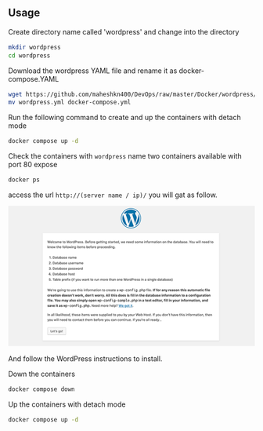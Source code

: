 ## Usage
Create directory name called 'wordpress' and change into the directory
~~~sh
mkdir wordpress
cd wordpress
~~~
Download the wordpress YAML file and rename it as docker-compose.YAML
~~~sh
wget https://github.com/maheshkn400/DevOps/raw/master/Docker/wordpress/wordpress.yml
mv wordpress.yml docker-compose.yml
~~~
Run the following command to create and up the containers with detach mode
~~~sh
docker compose up -d
~~~
Check the containers with `wordpress` name two containers available with port 80 expose
~~~sh
docker ps
~~~
access the url `http://(server name / ip)/` you will gat as follow.

![wordpress installpage](../img/wp-installpage.png)

And follow the WordPress instructions to install.

Down the containers
~~~sh
docker compose down
~~~
Up the containers with detach mode
~~~sh
docker compose up -d
~~~
